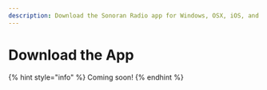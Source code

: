 ```yaml
---
description: Download the Sonoran Radio app for Windows, OSX, iOS, and Android!
---
```


# Download the App

{% hint style="info" %}
Coming soon!
{% endhint %}
